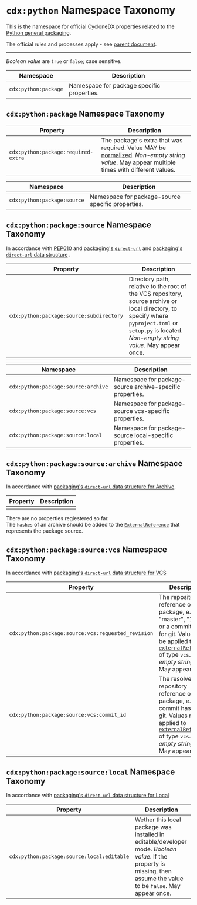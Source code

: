 # `cdx:python` Namespace Taxonomy

This is the namespace for official CycloneDX properties related to the [Python general packaging](https://packaging.python.org).

The official rules and processes apply - see [parent document](../cdx.md).

----

_Boolean value_ are `true` or `false`; case sensitive.

| Namespace | Description |
|-----------|-------------|
| `cdx:python:package` | Namespace for package specific properties. |

## `cdx:python:package` Namespace Taxonomy

| Property | Description |
|----------|-------------|
| `cdx:python:package:required-extra` | The package's extra that was required. Value MAY be [normalized](https://packaging.python.org/en/latest/specifications/name-normalization/). _Non-empty string value_. May appear multiple times with different values. |

| Namespace | Description |
|-----------|-------------|
| `cdx:python:package:source` | Namespace for package-source specific properties. |

## `cdx:python:package:source` Namespace Taxonomy

In accordance with [PEP610](https://peps.python.org/pep-0610/)
and [packaging's `direct-url`](https://packaging.python.org/en/latest/specifications/direct-url/)
and [packaging's `direct-url` data structure](https://packaging.python.org/en/latest/specifications/direct-url-data-structure/)
.

| Property | Description |
|----------|-------------|
| `cdx:python:package:source:subdirectory` | Directory path, relative to the root of the VCS repository, source archive or local directory, to specify where `pyproject.toml` or `setup.py` is located. _Non-empty string value_. May appear once. |

| Namespace | Description |
|-----------|-------------|
| `cdx:python:package:source:archive` | Namespace for package-source archive-specific properties. |
| `cdx:python:package:source:vcs` | Namespace for package-source vcs-specific properties. |
| `cdx:python:package:source:local` | Namespace for package-source local-specific properties. |

## `cdx:python:package:source:archive` Namespace Taxonomy

In accordance with [packaging's `direct-url` data structure for Archive](https://packaging.python.org/en/latest/specifications/direct-url-data-structure/#vcs-urls).

| Property | Description |
|----------|-------------|
| | |

There are no properties regiestered so far.  
The `hashes` of an archive should be added to the [`ExternalReference`][CDX-useCases-externalReferences] that represents the package source.

## `cdx:python:package:source:vcs` Namespace Taxonomy

In accordance with [packaging's `direct-url` data structure for VCS](https://packaging.python.org/en/latest/specifications/direct-url-data-structure/#vcs-urls)

| Property | Description |
|----------|-------------|
| `cdx:python:package:source:vcs:requested_revision` | The repository reference of this package, e.g. "master", "1.0.0" or a commit hash for git. Values may be applied to [`externalReferences`][CDX-useCases-externalReferences] of type `vcs`. _Non-empty string value_. May appear once. |
| `cdx:python:package:source:vcs:commit_id` | The resolved repository reference of this package, e.g. a commit hash for git. Values may be applied to [`externalReferences`][CDX-useCases-externalReferences] of type `vcs`. _Non-empty string value_. May appear once. |

## `cdx:python:package:source:local` Namespace Taxonomy

In accordance with [packaging's `direct-url` data structure for Local](https://packaging.python.org/en/latest/specifications/direct-url-data-structure/#local-directories)

| Property | Description |
|----------|-------------|
| `cdx:python:package:source:local:editable` | Wether this local package was installed in editable/developer mode. _Boolean value_. If the property is missing, then assume the value to be `false`. May appear once. |

[CDX-useCases-externalReferences]: https://cyclonedx.org/use-cases/#external-references
